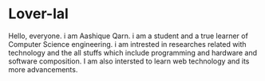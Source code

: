 # Lover-lal
Hello, everyone. i am Aashique Qarn. i am a student and a true learner of Computer Science engineering. i am intrested in researches related with technology and the all stuffs which include programming and hardware and software composition. I am also intersted to learn web technology and its more advancements.
